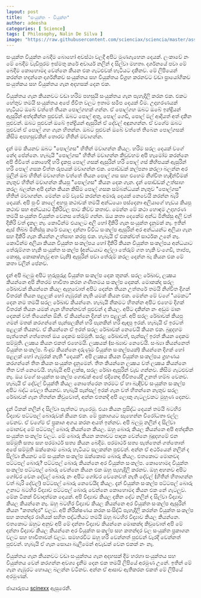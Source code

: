 ```yaml
---
layout: post
title:  "සංයුක්ත - වියුක්ත"
author: adeesha
categories: [ Science]
tags: [ Philosophy, Nalin De Silva ]
image: "https://raw.githubusercontent.com/scienciax/sciencia/master/assets/images/posts/ajp/cov/abs-con.jpg"
---
```


සංයුක්ත වියුක්ත බෙදීම බොහෝ අවස්ථා වලදී අපිට මුණගැහෙන දෙයක්. ලංකාවේ නං මේ බෙදීම වැඩිපුරම ඉස්මතු කරේ අචාර්ය නලින් ද සිල්වා මහතා. දර්ශනයේ පවා මේ බෙදීම කොහොමද වෙන්නෙ කියන එක ගැටළුවක් හැටියට දකිනව. මේ ලිපියෙන් කරන්න හදන්නෙ දාර්ශනිකව සංයුක්තය සහ වියුක්තය විග්‍රහ කරනවට වඩා ප්‍රායෝගිකව සංයුත්කය සහ වියුක්තය ගැන අදහසක් දෙන එක.

වියුක්තය ගැන කියනවට වඩා හරිම පහසුයි සංයුක්තය ගැන පැහැදිලි කරන එක. එකට හේතුව තමයි සංයුක්තය අපේ ජීවිත වලට ඉතාම සමීප දෙයක් වීම. උදාහරණයක් හැටියට ඔබේ වත්තේ තියන පොල්ගහක් ගන්න. ඒ පොල්ගහ ඔබට ඔබේ ඉන්ද්‍රියන් ඇසුරින් අත්දකින්න පුළුවන්. ඔබට පොල් අතු, පොල් ගෙඩි, පොල් මල් ආදියත් අත් දකින පුළුවන්. ඔබට පුළුවන් ඔබේ ඉන්ද්‍රියන් ඇසුරින් ඒ දේවල් අඳුනගන්න. ඒ වගේම ඔබට පුළුවන් ඒ පොල් ගහ ගැන හිතන්න. ඔබට පුළුවන් ඔබේ වත්තේ තිබෙන පොල්ගසක් කිසිම අපහසුවකින් තොරව හිතින් මවාගන්න.

දැන් මම කියනව ඔබට "පොල්ගස" හිතින් මවාගන්න කියල. හරිම සරල දෙයක් වගේ නේද පේන්නෙ. හැබැයි "පොල්ගස" හිතින් මවාගන්න කිවුවහම අපි හැමෝම කරන්නෙ අපි ජීවිතේ කොහේදී හරි දැකපු පොල් ගසක් ඇසුරින් හරි පොල් ගස් කිහිපයක් ඇසුරින් හරි පොල් ගසක චිත්ත රුපයක් මවාගන්න එක. 
පොඩ්ඩක් කල්පනා කරලා බලන්න අර මුලින් ඔබ හිතින් මවාගත්ත වත්තේ තියන පොල් ගස සහ එහෙම නිශ්චිත හැඳින්වීමක් නැතුව හිතින් මවාගන්න කියපු "පොල්ගස" කියන දෙක ගැන.
දැන් පොඩ්ඩක් උත්සාහ කරල බලන්න අපි දන්න කියන කිසිම පොල් ගසක සම්බන්ධයක් නැතුව "පොල්ගස" හිතින් මවාගන්න. මෙන්න මේ වැඩේ කරන්න අමාරු දෙයක් නෙවෙයි කරන්න බැරි දෙයක්. අපි පුංචි කාලේ අහපු කථාවක් තමයි අන්ධයො පස්දෙනා අලියාගේ හැඩය කියපු කථාව සහ අන්ධයාට දීකිරිවල පාට කිව්ව කතාව. මෙන්න මේ කථා හොඳම උදාහරණ තමයි සංයුක්ත වියුක්ත වෙනස තේරුම් ගන්න. ඔය කතා දෙකේම අන්ධ මිනිස්සු අලි වත් දීකිරි වත් දැකල නෑ. කොටින්ම එයාලට අලි හෝ දීකිරි ගැන සංයුක්ත දැනුමක් නෑ. ඉතින් ඇස් තිබ්බ මිනිස්සු කරේ එයාල දන්නා විවිධ සංකල්ප ඇසුරින් අර අන්ධයන්ට අලියා ගැන සහ දීකිරි ගැන කියන්න උත්සාහ කරපු එක. හැබැයි ඒ එකක්වත් සාර්ථක උනේ නෑ. කොටින්ම අලියා කියන වියුක්ත සංකල්පය හෝ දීකිරි කියන වියුක්ත සංකල්පය අන්ධයාට තේරුම්ගත හැකි සංයුක්ත සංකල්ප (අන්ධයාට අල්ලා තේරුම් ගත හැකි වංගෙඩි, තාප්ප, කොසු, කොකා/නැවූ අත වැනි) ඇසුරින් පවා තේරුම් කරල දෙන්න බෑ කියන එක මේ කතා වලින් පේනව.

දැන් අපි බලමු අපිට හුරුපුරුදු වියුක්ත සංකල්ප දෙක තුනක්. සරල රේඛාව, ලක්‍ෂය කියන්නෙ අපි නිතරම භාවිතා කරන ගණිතමය සංකල්ප දෙකක්. මොකක්ද සරල රේඛාවක් කියන්නෙ කියල ඇහුවොත් අපිට දෙන්න තියන උත්තරේ තමයි නිශ්චිත දිගක් විතරක් තියන පළලක් හෝ ගැඹුරක් නැති යමක් කියන එක. මෙන්න මේ වගේ "යමකට" දෙන නම තමයි සරල රේඛාව කියන්නෙ.  හැබැයි නිකමට හිතන්න අපිට එහෙම දිගක් විතරක් තියන යමක් ගැන හිතන්නවත් පුළුවන් ද කියල. අපිට දකින්න නං අඩුම මාන දෙකක් වත් තියෙන්න ඕනි. ඒ කියන්නෙ දිගක් හා පළලක්. අපි සරල රේඛාවක් කියපු ගමන් මතක් කරගන්නේ පැන්සලකින් හරි පෑනකින් හරි ඇඳපු ඉරක්. හැබැයි ඒ ඉරටත් පළලක් තියනව. ඒ කියන්නෙ ඒ ඉරත් සරල රේඛාවක් නෙවෙයි කියන එක. බුදුදහම පැත්තෙන් ගත්තොත් ඔය දෙකම සම්මුති. සරළ රේඛාවත්, පැන්සල් ඉරත් කියන දෙකම සම්මුති. ලක්‍ෂය කියන එකත් එහෙමයි. ලක්‍ෂයක් (සංඛ්‍යාව නෙවෙයි. සංඛ්‍යා කියන්නෙත් වියුක්ත සංකල්ප. බිංදුව කියන්නෙ දරුණුම වියුක්ත සංකල්පයක්) කියන්නෙ දිගක් හෝ පළලක් හෝ ගැඹුරක් නැති "දෙයක්". අපි ලක්‍ෂය කියන වියුක්ත සංකල්පය ග්‍රහණය කරගන්නේ තිත කියන සංයුක්ත දැනුමෙන්. තිත කියන්නෙ ලක්‍ෂය වත් ලක්‍ෂය කියන්නෙ තිත වත් නෙවෙයි. හැබැයි අපි ලක්ෂ, සරල රේඛා ඇසුරින් වැඩ ගන්නව. කිසිම ගැටළුවක් නෑ. ඔය වගේ සංයුක්ත සංකල්ප ගොඩක් අපේ එදිනෙදා ජීවිතයේදී උනත් හම්බ වෙනව. හැබැයි ඒ දේවල් වියුක්ති කියල නොතේරෙන තරමට ඒ හා බැඳිච්ච සංයුක්ත සංකල්ප අපිට බද්ධ වෙලා තියනව. හැබැයි පැන්සල් ඉරක් ගැන වත් හිතන්නෙ නැතුව සරල රේඛාවක් ගැන හිතන්න කිවුවොත්, අන්න එතනදි අපි ලොකු ගැටලුවකට මුහුණ දෙනව.

දැන් ටිකක් නලින් ද සිල්වා පැත්තට හැරෙමු. එයා කියන ප්‍රසිද්ධ දෙයක් තමයි බටහිර විද්‍යාව පට්ටපල් බොරුවක් කියන එක. මේ ප්‍රකාශයට සෑහෙන්න විරෝධතා එල්ල වෙනව. ඒ වගේම ඒ ප්‍රකාශ අගය කරන අයත් ඉන්නව. අපි බලමු නලින් ද සිල්වා මොනවද මේ පට්ටපල් බොරු කියන්නෙ කියල.
ඔහු බොරු කියල කියන්නෙ අපි අත්දකින සංයුක්ත සංකල්ප වලට. මේ බොරු කියන කතාවට පාදක වෙන්නෙ බුදුදහමේ එන සම්මුති සත්‍ය සහ පරමාර්ථ සත්‍ය කියන බෙදීම. පරමාර්ථ සත්‍ය පැත්තෙන් ගත්තොත් අපේ සම්මුති ඔක්කොම බොරු හැටියට සලකන්න පුළුවන්. අන්න ඒ අර්ථයෙන් නලින් ද සිල්වා කියනව මේ සංයුක්ත සංකල්ප ඔක්කොම බොරු කියල. 
එතකොට මොනවද පට්ටපල් බොරු? පට්ටපල් බොරු කියන්නෙ අර වියුක්ත සංකල්ප.
කොහොමද වියුක්ත සංකල්ප පට්ටපල් බොරු වෙන්නෙ කියන එක ඔහු පැහැදිලි කරනව. ඔහු අහනව අපිට ගෝචර වෙන දේවල් බොරු නං අපිට ගෝචර වෙනෙවත් නැති දේවල් (හිතින් හිතාගන්න වත් බැරි දේවල්) පට්ටපල් බොරු නෙවෙයිද කියල. 
දැන් වියුක්ත සංකල්ප පට්ටපල් බොරු උනාට බටහිර විද්‍යාව පට්ටපල් බොරු වෙන්නෙ කොහොමද කියන එක නේ ගැටලුව. මේක ටිකක් විවාදාත්මක දෙයක්. අපි විද්‍යාව කියල දකින දේට නලින් ද සිල්වා විද්‍යාව කියල කියන්නෙ නෑ. ඔහු බටහිර විද්‍යාව කියල කියන්නෙ අර වියුක්ත සංකල්ප ඇසුරින් කියන "කතන්දර" වලට. අපි නිරීක්ෂණය කරන සංසිද්ධි පැහැදිලි කරන්න වියුක්ත සංකල්ප සහ කතන්දර රාශියක් සහිත පද්ධතියට තමයි ඔහු බටහිර විද්‍යාව කියල කියන්නෙ. එතකොට ඔහුට අනුව අපි මේ දන්නා විද්‍යාව කියන්නෙ මොකක්ද කිවුවොත් අපි මේ දන්නා විද්‍යාව කියල කියන්නෙ අර වියුක්ත සංකල්ප සහ කතන්දර වල සංයුක්ත ප්‍රකාශන වලට සහ භාවිතාවන් වලට. සමහරවිට ඔහු හරි වෙන්නත් පුළුවන් වැරදි වෙන්නත් පුළුවන්. හැබැයි ඒ ගැන සොයා බැලීමෙන් අවැඩක් වෙන එකක් නං නෑ.

වියුක්තය ගැන කියනවට වඩා සංයුක්තය ගැන අදහසක් දීම හරහා සංයුක්තය සහ වියුක්තය වෙන් කරගන්න අවශ්‍ය දැනීම දෙන එක තමයි ලිපියේ අරමුණ උනේ. ඉතින් මේ ගැන ගැඹුරට හොයල බලන්න වටිනව. අන්න ඒ ආසාව ඇතිකරන එකත් මේ ලිපියේ අරමුණක්.



ජායාරුපය [scinexx]( https://www.scinexx.de/news/biowissen/blick-ins-gehirn-bei-halluzinationen/) ඇසුරෙනි.